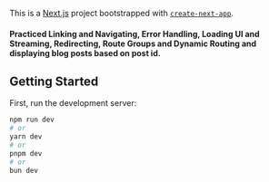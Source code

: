 This is a [Next.js](https://nextjs.org) project bootstrapped with [`create-next-app`](https://github.com/vercel/next.js/tree/canary/packages/create-next-app).

#### Practiced Linking and Navigating, Error Handling, Loading UI and Streaming, Redirecting, Route Groups and Dynamic Routing and displaying blog posts based on post id.

## Getting Started

First, run the development server:

```bash
npm run dev
# or
yarn dev
# or
pnpm dev
# or
bun dev
```

